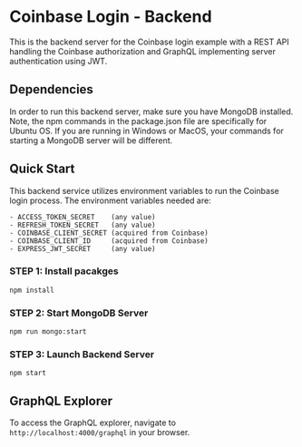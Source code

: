 # Coinbase Login - Backend

This is the backend server for the Coinbase login example with a REST API handling the Coinbase authorization and GraphQL implementing server authentication using JWT.

## Dependencies

In order to run this backend server, make sure you have MongoDB installed. Note, the npm commands in the package.json file are specifically for Ubuntu OS. If you are running in Windows or MacOS, your commands for starting a MongoDB server will be different.

## Quick Start

This backend service utilizes environment variables to run the Coinbase login process. The environment variables needed are:

    - ACCESS_TOKEN_SECRET    (any value)
    - REFRESH_TOKEN_SECRET   (any value)
    - COINBASE_CLIENT_SECRET (acquired from Coinbase)
    - COINBASE_CLIENT_ID     (acquired from Coinbase)
    - EXPRESS_JWT_SECRET     (any value)

### STEP 1: Install pacakges

```npm install```

### STEP 2: Start MongoDB Server

```npm run mongo:start```

### STEP 3: Launch Backend Server

```npm start```

## GraphQL Explorer

To access the GraphQL explorer, navigate to ```http://localhost:4000/graphql``` in your browser.